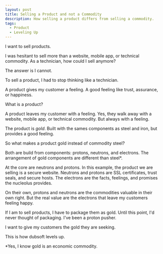 ```yaml
---
layout: post
title: Selling a Product and not a Commodity
description: How selling a product differs from selling a commodity.
tags:
  - Product
  - Leveling Up
---
```


I want to sell products.


I was hesitant to sell more than a website, mobile app, or technical commodity. As a technician, how could I sell anymore?

The answer is I cannot.

To sell a product, I had to stop thinking like a technician.

A product gives my customer a feeling. A  good feeling like trust, assurance, or happiness.

What is a product?

A product leaves my customer with a feeling. Yes, they walk away with a website, mobile app, or technical commodity. But always with a feeling.

The product is _gold_. Built with the sames components as steel and iron, but provides a good feeling.

So what makes a product gold instead of commodity steel?

Both are build from components: protons, neutrons, and electrons. The arrangement of gold components are different than steel\*.

At the core are neutrons and protons. In this example, the product we are selling is a secure website. Neutrons and protons are SSL certificates, trust seals, and secure hosts. The electrons are the facts, feelings, and promises the nucleolus provides.

On their own, protons and neutrons are the commodities valuable in their own right. But the real value are the electrons that leave my customers feeling happy.

If I am to sell products, I have to package them as gold. Until this point, I'd never thought of packaging. I've been a proton pusher.

I want to give my customers the gold they are seeking.

This is how dubsoft levels up.



\*Yes, I know gold is an economic commodity.
